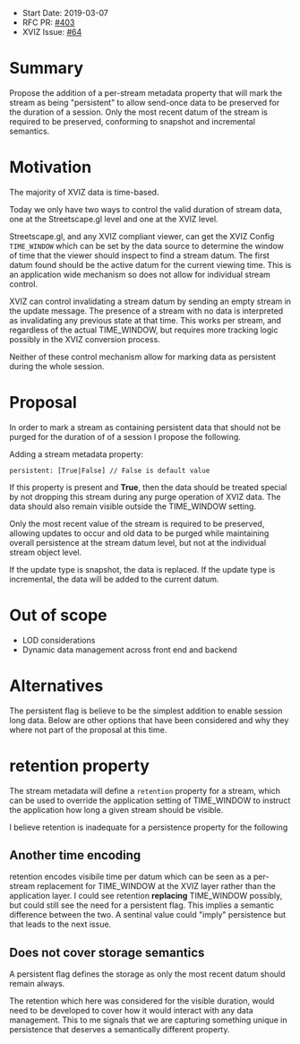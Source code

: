 - Start Date: 2019-03-07
- RFC PR: [#403](https://github.com/uber/xviz/pull/403)
- XVIZ Issue: [#64](https://github.com/uber/xviz/issues/64)

# Summary

Propose the addition of a per-stream metadata property that will mark the stream as being "persistent"
to allow send-once data to be preserved for the duration of a session.  Only the most recent datum
of the stream is required to be preserved, conforming to snapshot and incremental semantics.

# Motivation

The majority of XVIZ data is time-based. 

Today we only have two ways to control the valid duration of stream data, one at the Streetscape.gl
level and one at the XVIZ level.

Streetscape.gl, and any XVIZ compliant viewer, can get the XVIZ Config `TIME_WINDOW` which can be
set by the data source to determine the window of time that the viewer should inspect to find a
stream datum.  The first datum found should be the active datum for the current viewing time.
This is an application wide mechanism so does not allow for individual stream control.

XVIZ can control invalidating a stream datum by sending an empty stream in the update message.  The
presence of a stream with no data is interpreted as invalidating any previous state at that time. This
works per stream, and regardless of the actual TIME_WINDOW, but requires more tracking logic possibly in
the XVIZ conversion process.

Neither of these control mechanism allow for marking data as persistent during the whole session.

# Proposal

In order to mark a stream as containing persistent data that should not be purged for the duration of
of a session I propose the following.

Adding a stream metadata property:
```
persistent: [True|False] // False is default value
```

If this property is present and **True**, then the data should be treated special by not dropping this stream
during any purge operation of XVIZ data.  The data should also remain visible outside the TIME_WINDOW setting.

Only the most recent value of the stream is required to be preserved, allowing updates to occur and old data to
be purged while maintaining overall persistence at the stream datum level, but not at the individual stream object level.

If the update type is snapshot, the data is replaced.  If the update type is incremental, the data will be added to the
current datum.

# Out of scope
 - LOD considerations
 - Dynamic data management across front end and backend

# Alternatives

The persistent flag is believe to be the simplest addition to enable session long data. Below are other
options that have been considered and why they where not part of the proposal at this time.

# retention property
The stream metadata will define a `retention` property for a stream, which can be used to override the application setting of
TIME_WINDOW to instruct the application how long a given stream should be visible.

I believe retention is inadequate for a persistence property for the following
## Another time encoding
retention encodes visibile time per datum which can be seen as a per-stream replacement for TIME_WINDOW at the XVIZ layer
rather than the application layer.  I could see retention **replacing** TIME_WINDOW possibly, but could still see the need
for a persistent flag. This implies a semantic difference between the two.  A sentinal value could "imply" persistence but
that leads to the next issue.

## Does not cover storage semantics
A persistent flag defines the storage as only the most recent datum should remain always.

The retention which here was considered for the visible duration, would need to be developed to cover how it would interact with
any data management. This to me signals that we are capturing something unique in persistence that
deserves a semantically different property.

